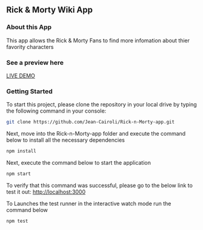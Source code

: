 ## Rick & Morty Wiki App

### About this App

This app allows the Rick & Morty Fans to find more infomation about thier favority characters

### See a preview here

[LIVE DEMO](https://jazzy-truffle-b94bef.netlify.app)

### Getting Started

To start this project, please clone the repository in your local drive by typing the following command in your console:

```bash
git clone https://github.com/Jean-Cairoli/Rick-n-Morty-app.git
```

Next, move into the Rick-n-Morty-app folder and execute the command below to install all the necessary dependencies

```bash
npm install
```

Next, execute the command below to start the application

```bash
npm start
```

To verify that this command was successful, please go to the below link to test it out:
[http://localhost:3000](http://localhost:3000/)

To Launches the test runner in the interactive watch mode run the command below

```bash
npm test
```
